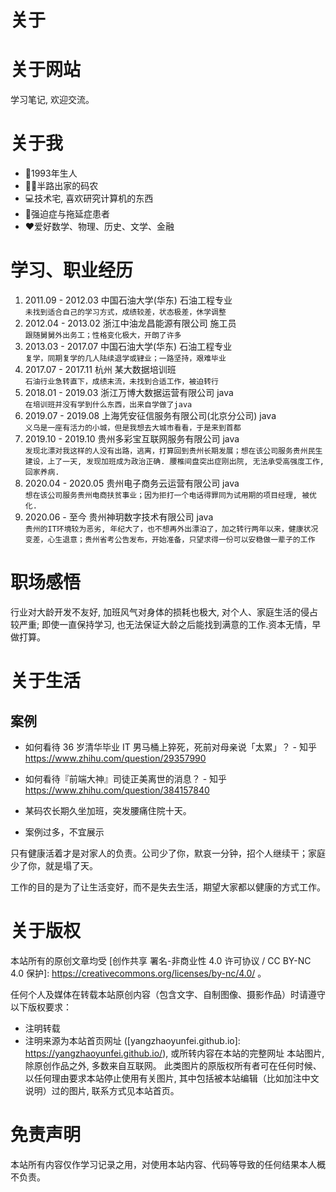 # 关于


# 关于网站

学习笔记, 欢迎交流。

# 关于我

* 🎂1993年生人
* 👨‍💻半路出家的码农
* 💻技术宅, 喜欢研究计算机的东西
* 🤪强迫症与拖延症患者
* ❤️爱好数学、物理、历史、文学、金融

# 学习、职业经历

1. 2011.09 - 2012.03 中国石油大学(华东) 石油工程专业  
```未找到适合自己的学习方式，成绩较差，状态极差，休学调整```
1. 2012.04 - 2013.02 浙江中油龙昌能源有限公司 施工员  
```跟随舅舅外出务工；性格变化极大，开朗了许多```
1. 2013.03 - 2017.07 中国石油大学(华东) 石油工程专业  
```复学，同期复学的几人陆续退学或肄业；一路坚持，艰难毕业```
1. 2017.07 - 2017.11 杭州 某大数据培训班  
```石油行业急转直下，成绩末流，未找到合适工作，被迫转行```
1. 2018.01 - 2019.03 浙江万博大数据运营有限公司 java  
```在培训班并没有学到什么东西，出来自学做了java```
1. 2019.07 - 2019.08 上海凭安征信服务有限公司(北京分公司) java  
```义乌是一座有活力的小城，但是我想去大城市看看，于是来到首都```
1. 2019.10 - 2019.10 贵州多彩宝互联网服务有限公司 java  
```发现北漂对我这样的人没有出路，逃离，打算回到贵州长期发展；想在该公司服务贵州民生建设，上了一天, 发现加班成为政治正确. 腰椎间盘突出症刚出院, 无法承受高强度工作, 回家养病.```
1. 2020.04 - 2020.05 贵州电子商务云运营有限公司 java  
```想在该公司服务贵州电商扶贫事业；因为拒打一个电话得罪同为试用期的项目经理, 被优化.```
1. 2020.06 - 至今 贵州神玥数字技术有限公司 java  
```贵州的IT环境较为恶劣, 年纪大了，也不想再外出漂泊了，加之转行两年以来，健康状况变差，心生退意；贵州省考公告发布，开始准备，只望求得一份可以安稳做一辈子的工作```
    
# 职场感悟
行业对大龄开发不友好, 加班风气对身体的损耗也极大, 对个人、家庭生活的侵占较严重; 即使一直保持学习, 也无法保证大龄之后能找到满意的工作.资本无情，早做打算。

# 关于生活

## 案例

* 如何看待 36 岁清华毕业 IT 男马桶上猝死，死前对母亲说「太累」？ - 知乎
  https://www.zhihu.com/question/29357990
  
* 如何看待『前端大神』司徒正美离世的消息？ - 知乎
  https://www.zhihu.com/question/384157840
  
* 某码农长期久坐加班，突发腰痛住院十天。

* 案例过多，不宜展示

只有健康活着才是对家人的负责。公司少了你，默哀一分钟，招个人继续干；家庭少了你，就是塌了天。

工作的目的是为了让生活变好，而不是失去生活，期望大家都以健康的方式工作。

# 关于版权

本站所有的原创文章均受 [创作共享 署名-非商业性 4.0 许可协议 / CC BY-NC 4.0 保护]: https://creativecommons.org/licenses/by-nc/4.0/ 。

任何个人及媒体在转载本站原创内容（包含文字、自制图像、摄影作品）时请遵守以下版权要求：

* 注明转载
* 注明来源为本站首页网址 ([yangzhaoyunfei.github.io]: https://yangzhaoyunfei.github.io/), 或所转内容在本站的完整网址
本站图片, 除原创作品之外, 多数来自互联网。 此类图片的原版权所有者可在任何时候、以任何理由要求本站停止使用有关图片, 其中包括被本站编辑（比如加注中文说明）过的图片,  联系方式见本站首页。

# 免责声明

本站所有内容仅作学习记录之用，对使用本站内容、代码等导致的任何结果本人概不负责。
